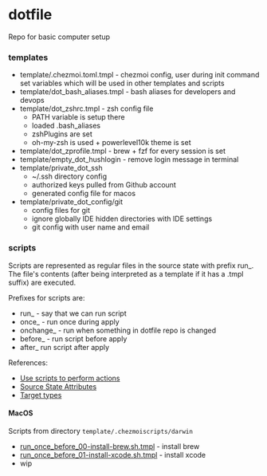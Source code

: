 # dotfile
Repo for basic computer setup

### templates

- template/.chezmoi.toml.tmpl - chezmoi config, user during init command set variables which will be used in other templates and scripts
- template/dot_bash_aliases.tmpl - bash aliases for developers and devops
- template/dot_zshrc.tmpl - zsh config file
  - PATH variable is setup there
  - loaded .bash_aliases
  - zshPlugins are set
  - oh-my-zsh is used + powerlevel10k theme is set
- template/dot_zprofile.tmpl - brew + fzf for every session is set
- template/empty_dot_hushlogin - remove login message in terminal
- template/private_dot_ssh
  - ~/.ssh directory config
  - authorized keys pulled from Github account
  - generated config file for macos
- template/private_dot_config/git
  - config files for git
  - ignore globally IDE hidden directories with IDE settings
  - git config with user name and email

### scripts

Scripts are represented as regular files in the source state with prefix run_. The file's contents (after being interpreted as a template if it has a .tmpl suffix) are executed.

Prefixes for scripts are:
- run_ - say that we can run script
- once_ - run once during apply
- onchange_ - run when something in dotfile repo is changed
- before_ - run script before apply
- after_ run script after apply

References:
- [Use scripts to perform actions](https://www.chezmoi.io/user-guide/use-scripts-to-perform-actions/)
- [Source State Attributes](https://www.chezmoi.io/reference/source-state-attributes/)
- [Target types](https://www.chezmoi.io/reference/target-types/#symbolic-links)

#### MacOS

Scripts from directory `template/.chezmoiscripts/darwin`
- [run_once_before_00-install-brew.sh.tmpl](template%2F.chezmoiscripts%2Fdarwin%2Frun_once_before_00-install-brew.sh.tmpl) - install brew
- [run_once_before_01-install-xcode.sh.tmpl](template%2F.chezmoiscripts%2Fdarwin%2Frun_once_before_01-install-xcode.sh.tmpl) - install xcode
- wip
